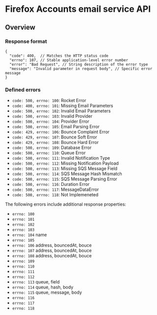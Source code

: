 # Firefox Accounts email service API

## Overview

### Response format

```
{
  "code": 400,  // Matches the HTTP status code
  "errno": 107, // Stable application-level error number
  "error": "Bad Request", // String description of the error type
  "message": "Invalid parameter in request body", // Specific error message
}
```

### Defined errors

- `code: 500, errno: 100`: Rocket Error
- `code: 400, errno: 101`: Missing Email Parameters
- `code: 500, errno: 102`: Invalid Email Parameters
- `code: 500, errno: 103`: Invalid Provider
- `code: 500, errno: 104`: Provider Error
- `code: 500, errno: 105`: Email Parsing Error
- `code: 429, errno: 106`: Bounce Complaint Error
- `code: 429, errno: 107`: Bounce Soft Error
- `code: 429, errno: 108`: Bounce Hard Error
- `code: 500, errno: 109`: Database Error
- `code: 500, errno: 110`: Queue Error
- `code: 500, errno: 111`: Invalid Notification Type
- `code: 500, errno: 112`: Missing Notification Payload
- `code: 500, errno: 113`: Missing SQS Message Field
- `code: 500, errno: 114`: SQS Message Hash Mismatch
- `code: 500, errno: 115`: SQS Message Parsing Error
- `code: 500, errno: 116`: Duration Error
- `code: 500, errno: 117`: MessageDataError
- `code: 500, errno: 118`: Not Implemeneted

The following errors include additional response properties:

- `errno: 100`
- `errno: 101`
- `errno: 102`
- `errno: 103`
- `errno: 104` name
- `errno: 105`
- `errno: 106` address, bouncedAt, bouce
- `errno: 107` address, bouncedAt, bouce
- `errno: 108` address, bouncedAt, bouce
- `errno: 109`
- `errno: 110`
- `errno: 111`
- `errno: 112`
- `errno: 113` queue, field
- `errno: 114` queue, hash, body
- `errno: 115` queue, message, body
- `errno: 116`
- `errno: 117`
- `errno: 118`
